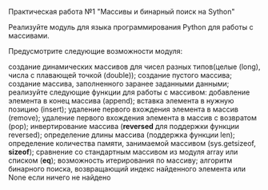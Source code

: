 Практическая работа №1 "Массивы и бинарный поиск на Sython"

Реализуйте модуль для языка программирования Python для работы с массивами.

Предусмотрите следующие возможности модуля:

создание динамических массивов для чисел разных типов(целые (long), числа с плавающей точкой (double));
создание пустого массива;
создание массива, заполненного заранее заданными данными;
реализуйте следующие функции для работы с массивом:
добавление элемента в конец массива (append);
вставка элемента в нужную позицию (insert);
удаление первого вхождения элемента в массив (remove);
удаление первого вхождения элемента в массив с возвратом (pop);
инвертирование массива (__reversed__ для поддержки функции reversed);
определение длины массива (поддержка функции len);
определение количества памяти, занимаемой массивом (sys.getsizeof, __sizeof__);
сравнение со стандартным массивом из модуля array или списком (__eq__);
возможность итерирования по массиву;
алгоритм бинарного поиска, возвращающий индекс найденного элемента или None если ничего не найдено
